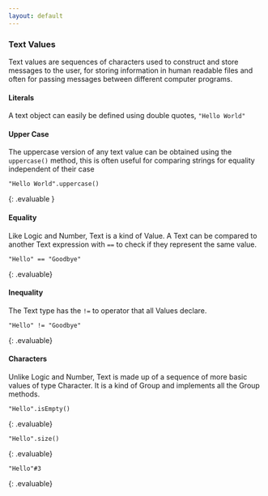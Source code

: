 ```yaml
---
layout: default
---
```


### Text Values

Text values are sequences of characters used to construct and store messages to the user, for storing information in
human readable files and often for passing messages between different computer programs.

#### Literals

A text object can easily be defined using double quotes, `"Hello World"`

#### Upper Case

The uppercase version of any text value can be obtained using the `uppercase()` method, this is often useful for
comparing strings for equality independent of their case

```
"Hello World".uppercase()
```
{: .evaluable }

#### Equality

Like Logic and Number, Text is a kind of Value. A Text can be compared to another Text
expression with `==` to check if they represent the same value.

```
"Hello" == "Goodbye"
```
{: .evaluable}

#### Inequality

The Text type has the `!=` to operator that all Values declare.

```
"Hello" != "Goodbye"
```
{: .evaluable}

#### Characters

Unlike Logic and Number, Text is made up of a sequence of more basic values of type Character. It is a kind of Group
and implements all the Group methods.

```
"Hello".isEmpty()
```
{: .evaluable}
```
"Hello".size()
```
{: .evaluable}
```
"Hello"#3
```
{: .evaluable}
